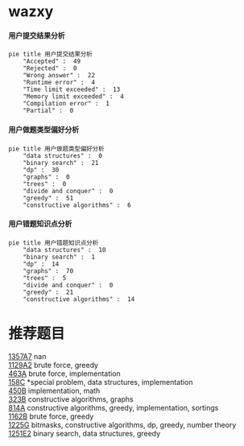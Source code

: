 # wazxy

<!-- tabs:start -->



#### **用户提交结果分析**

```mermaid
pie title 用户提交结果分析
    "Accepted" :  49
    "Rejected" :  0
    "Wrong answer" :  22
    "Runtime error" :  4
    "Time limit exceeded" :  13
    "Memory limit exceeded" :  4
    "Compilation error" :  1
    "Partial" :  0
```

#### **用户做题类型偏好分析**

```mermaid
pie title 用户做题类型偏好分析
    "data structures" :  0
    "binary search" :  21
    "dp" :  30
    "graphs" :  0
    "trees" :  0
    "divide and conquer" :  0
    "greedy" :  51
    "constructive algorithms" :  6
```
#### **用户错题知识点分析**

```mermaid
pie title 用户错题知识点分析
    "data structures" :  10
    "binary search" :  1
    "dp" :  14
    "graphs" :  70
    "trees" :  5
    "divide and conquer" :  0
    "greedy" :  21
    "constructive algorithms" :  14
```



<!-- tabs:end -->
# 推荐题目
[1357A7](https://codeforces.com/contest/1357A/problem/7)		nan		  
[1129A2](https://codeforces.com/contest/1129A/problem/2)		brute force,
                        greedy		  
[463A](https://codeforces.com/contest/463/problem/A)		brute force,
                        implementation		  
[158C](https://codeforces.com/contest/158/problem/C)		*special problem,
                        data structures,
                        implementation		  
[450B](https://codeforces.com/contest/450/problem/B)		implementation,
                        math		  
[323B](https://codeforces.com/contest/323/problem/B)		constructive algorithms,
                        graphs		  
[814A](https://codeforces.com/contest/814/problem/A)		constructive algorithms,
                        greedy,
                        implementation,
                        sortings		  
[1162B](https://codeforces.com/contest/1162/problem/B)		brute force,
                        greedy		  
[1225G](https://codeforces.com/contest/1225/problem/G)		bitmasks,
                        constructive algorithms,
                        dp,
                        greedy,
                        number theory		  
[1251E2](https://codeforces.com/contest/1251E/problem/2)		binary search,
                        data structures,
                        greedy		  
